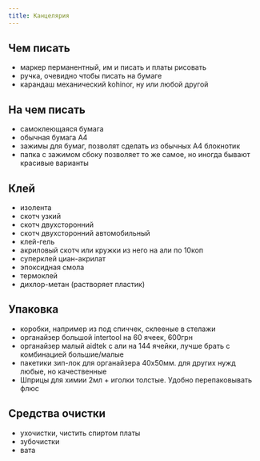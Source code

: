 ```yaml
---
title: Канцелярия
---
```


## Чем писать
- маркер перманентный, им и писать и платы рисовать
- ручка, очевидно чтобы писать на бумаге
- карандаш механический kohinor, ну или любой другой

## На чем писать
- самоклеющаяся бумага
- обычная бумага А4
- зажимы для бумаг, позволят сделать из обычных А4 блокнотик
- папка с зажимом сбоку позволяет то же самое, но иногда бывают красивые варианты

## Клей
- изолента
- cкотч узкий
- скотч двухсторонний
- скотч двухсторонний автомобильный
- клей-гель
- акриловый скотч или кружки из него на али по 10коп
- суперклей циан-акрилат
- эпоксидная смола
- термоклей
- дихлор-метан (растворяет пластик)

## Упаковка
- коробки, например из под спиччек, склееные  в стелажи
- органайзер большой intertool на 60 ячеек, 600грн
- органайзер малый aidtek с али на 144 ячейки, лучше брать с комбинацией большие/малые 
- пакетики зип-лок для органайзера 40х50мм. для других нужд любые, но качественные
- Шприцы для химии 2мл + иголки толстые. Удобно перепаковывать флюс


## Средства очистки
- ухочистки, чистить спиртом платы
- зубочистки
- вата
